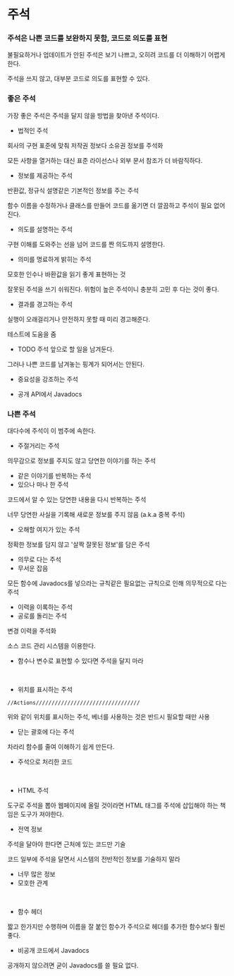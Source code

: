 
# 주석

### 주석은 나쁜 코드를 보완하지 못함, 코드로 의도를 표현

불필요하거나 업데이트가 안된 주석은 보기 나쁘고, 오히려 코드를 더 이해하기 어렵게 한다.

주석을 쓰지 않고, 대부분 코드로 의도를 표현할 수 있다.

### 좋은 주석

가장 좋은 주석은 주석을 달지 않을 방법을 찾아낸 주석이다.

- 법적인 주석

회사의 구현 표준에 맞춰 저작권 정보다 소유권 정보를 주석화

모든 사항을 열거하는 대신 표준 라이선스나 외부 문서 참조가 더 바람직하다.

- 정보를 제공하는 주석

반환값, 정규식 설명같은 기본적인 정보를 주는 주석

함수 이름을 수정하거나 클래스를 만들어 코드를 옮기면 더 깔끔하고 주석이 필요 없어진다.

- 의도를 설명하는 주석

구현 이해를 도와주는 선을 넘어 코드를 짠 의도까지 설명한다.

- 의미를 명료하게 밝히는 주석

모호한 인수나 바환값을 읽기 좋게 표현하는 것

잘못된 주석을 쓰기 쉬워진다. 위험이 높은 주석이니 충분히 고민 후 다는 것이 좋다.

- 결과를 경고하는 주석

실행이 오래걸리거나 안전하지 못할 때 미리 경고해준다.

테스트에 도움을 줌

- TODO 주석
앞으로 할 일을 남겨둔다.

그러나 나쁜 코드를 남겨놓는 핑계가 되어서는 안된다.

- 중요성을 강조하는 주석

- 공개 API에서 Javadocs

### 나쁜 주석

대다수에 주석이 이 범주에 속한다.

- 주절거리는 주석

의무감으로 정보를 주지도 않고 당연한 이야기를 하는 주석

- 같은 이야기를 반복하는 주석
- 있으나 마나 한 주석

코드에서 알 수 있는 당연한 내용을 다시 반복하는 주석

너무 당연한 사실을 기록해 새로운 정보를 주지 않음 (a.k.a 중복 주석)

- 오해할 여지가 있는 주석

정확한 정보를 담지 않고 '살짝 잘못된 정보'를 담은 주석

- 의무로 다는 주석
- 무서운 잡음

모든 함수에 Javadocs를 넣으라는 규칙같은 필요없는 규칙으로 인해 의무적으로 다는 주석

- 이력을 이록하는 주석
- 공로를 돌리는 주석

변경 이력을 주석화

소스 코드 관리 시스템을 이용한다.

- 함수나 변수로 표현할 수 있다면 주석을 달지 마라

<br>

- 위치를 표시하는 주석

```
//Actions/////////////////////////////////
```
위와 같이 위치를 표시하는 주석, 베너를 사용하는 것은 반드시 필요할 때만 사용

- 닫는 괄호에 다는 주석

차라리 함수를 줄여 이해하기 쉽게 만든다.

- 주석으로 처리한 코드
<br>

- HTML 주석

도구로 주석을 뽑아 웹페이지에 올릴 것이라면 HTML 태그를 주석에 삽입해야 하는 책임은 도구가 져야한다.

- 전역 정보

주석을 달아야 한다면 근처에 있는 코드만 기술

코드 일부에 주석을 달면서 시스템의 전반적인 정보를 기술하지 말라

- 너무 많은 정보
- 모호한 관계
<br>

- 함수 헤더

짧고 한가지만 수행하며 이름을 잘 붙인 함수가 주석으로 헤더를 추가한 함수보다 훨씬 좋다.

- 비공개 코드에서 Javadocs

공개하지 않으려면 굳이 Javadocs를 쓸 필요 없다.
